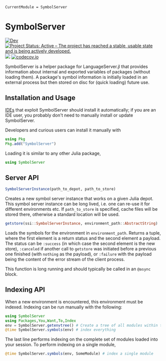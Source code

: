 ```@meta
CurrentModule = SymbolServer
```

# SymbolServer

[![Dev](https://img.shields.io/badge/docs-dev-blue.svg)](https://www.julia-vscode.org/SymbolServer.jl/dev)
[![Project Status: Active – The project has reached a stable, usable state and is being actively developed.](https://www.repostatus.org/badges/latest/active.svg)](https://www.repostatus.org/#active)
![](https://github.com/julia-vscode/SymbolServer.jl/workflows/Run%20CI%20on%20master/badge.svg)
[![codecov.io](http://codecov.io/github/julia-vscode/SymbolServer.jl/coverage.svg?branch=master)](http://codecov.io/github/julia-vscode/SymbolServer.jl?branch=master)

SymbolServer is a helper package for LanguageServer.jl that provides information about internal and exported variables of packages (without loading them). A package's symbol information is initially loaded in an external process but then stored on disc for (quick loading) future use.

## Installation and Usage

[IDEs](https://en.wikipedia.org/wiki/Integrated_development_environment) that exploit SymbolServer should install it automatically; if you are an IDE user, you probably don't need to manually install or update SymbolServer.

Developers and curious users can install it manually with
```julia
using Pkg
Pkg.add("SymbolServer")
```

Loading it is similar to any other Julia package,

```julia
using SymbolServer
```

## Server API

```julia
SymbolServerInstance(path_to_depot, path_to_store)
```

Creates a new symbol server instance that works on a given Julia depot. This symbol server instance can be long lived, i.e. one can re-use it for different environments etc. If `path_to_store` is specified, cache files will be stored there, otherwise a standard location will be used.

```julia
getstore(ssi::SymbolServerInstance, environment_path::AbstractString)
```

Loads the symbols for the environment in `environment_path`. Returns a tuple, where the first element is a return status and the second element a payload. The status can be `:success` (in which case the second element is the new store), `:canceled` if another call to `getstore` was initiated before a previous one finished (with `nothing` as the payload), or `:failure` with the payload being the content of the error stream of the client process.

This function is long running and should typically be called in an `@async` block.

## Indexing API

When a new environment is encountered, this environment must be indexed.
Indexing can be run manually with the following:

```julia
using SymbolServer
using Packages,You,Want,To,Index
env = SymbolServer.getenvtree() # Create a tree of all modules within the current session, including submodules
@time SymbolServer.symbols(env) # index everything
```

The last line performs indexing on the complete set of modules loaded into your session.
To perform indexing on a single module,

```julia
@time SymbolServer.symbols(env, SomeModule) # index a single module
```
